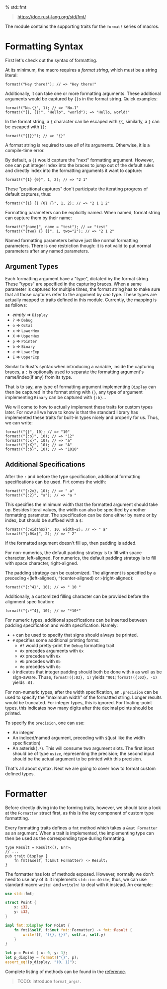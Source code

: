 % std::fmt

> https://doc.rust-lang.org/std/fmt/

The module contains the supporting traits for the `format!` series of macros.

# Formatting Syntax

First let's check out the syntax of formatting.

At its minimum, the macro requires a *format string*, which must be a string literal:

```ignore
format!("Hey there!"); // => "Hey there!"
```

Additionally, it can take one or more formatting arguments. These additional arguments would be captured by `{}`s in the format string. Quick examples:

```ignore
format!("No.{}", 1); // => "No.1"
format!("{}, {}!", "Hello", "world"); => "Hello, world!"
```

In the format string, a `{` character can be escaped with `{{`, similarly, a `}` can be escaped with `}}`:

```ignore
format!("{{}}"); // => "{}"
```

A format string is required to use *all* of its arguments. Otherwise, it is a compile-time error.

By default, a `{}` would capture the "next" formatting argument. However, one can put integer index into the braces to jump out of the default rules and directly index into the formatting arguments it want to capture:

```ignore
format!("{1} {0}", 1, 2); // => "2 1"
```

These "positional captures" don't participate the iterating progress of default captures, thus:

```ignore
format!("{1} {} {0} {}", 1, 2); // => "2 1 1 2"
```

Formatting parameters can be explicitly named. When named, format string can capture them by their name:

```ignore
format!("{name}", name = "test"); // => "test"
format!("{two} {} {}", 1, two="2"); // => "2 1 2"
```

Named formatting parameters behave just like normal formatting parameters. There is one restriction though: it is not valid to put normal parameters after any named parameters.

## Argument Types

Each formatting argument have a "type", dictated by the format string. These "types" are specified in the capturing braces. When a same parameter is captured for multiple times, the format string has to make sure that all those captures refer to the argument by *one* type. These types are actually mapped to traits defined in this module. Currently, the mapping is as follows:

- *empty* => `Display`
- `?` => `Debug`
- `o` => `Octal`
- `x` => `LowerHex`
- `X` => `UpperHex`
- `p` => `Pointer`
- `b` => `Binary`
- `e` => `LowerExp`
- `E` => `UpperExp`

Similar to Rust's syntax when introducing a variable, inside the capturing braces, a `:` is optionally used to separate the formatting argument's name/index(if any) from its type.

That is to say, any type of formatting argument implementing `Display` can then be captured in the format string with `{}`,  any type of argument implementing `Binary` can be captured with `{:b}`...

We will come to how to actually implement these traits for custom types later. For now all we have to know is that the standard library has implemented these traits for built-in types nicely and properly for us. Thus, we can write:

```ignore
format!("{}", 10); // => "10"
format!("{:o}", 10); // => "12"
format!("{:x}", 10); // => "a"
format!("{:X}", 10); // => "A"
format!("{:b}", 10); // => "1010"
```

## Additional Specifications

After the `:` and before the type specification, additional formatting specifications can be used. Firt comes the width:

```ignore
format!("{:2x}, 10); // => " a"
format!("{:2}", "a"); // => "a "
```

This specifies the minimum width that the formatted argument should take up. Besides literal values, the width can also be specified by another formatting parameter. The specification can be done either by name or by index, but should be suffixed with a `$`:

```ignore
format!("{:width$x}", 10, width=2); // => " a"
format!("{:0$x}", 2); // => " 2"
```

If the formatted argument doesn't fill up, then padding is added.

For non-numerics, the default padding strategy is to fill with space character, left-aligned. For numerics, the default padding strategy is to fill with space character, right-aligned.

The padding strategy can be customized. The alignment is specified by a preceding `<`(left-aligned), `^`(center-aligned) or `>`(right-aligned):

```ignore
format!("{:^4}", 10); // => " 10 "
```

Additionally, a customized filling character can be provided before the alignment specification:

```ignore
format!("{:*^4}, 10); // => "*10*"
```

For numeric types, additional specifications can be inserted between padding specification and width specification. Namely:

- `+` can be used to specify that signs should always be printed.
- `#` specifies some additional printing forms:
    - `#?` would pretty-print the `Debug` formatting trait
    - `#x` precedes arguments with `0x`
    - `#X` precedes with `0x`
    - `#b` precedes with `0b`
    - `#o` precedes with `0o`
- `0` indicates that integer padding should both be done with `0` as well as be sign-aware. Thuse, `format!({:03}, 1)` yields `"001`; `format!({:03}, -1)` yields `-01`.


For non-numeric types, after the width specification, an `.precision` can be used to specify the "maximum width" of the formatted string. Longer results would be truncated. For integer types, this is ignored. For floating-point types, this indicates how many digits after thte decimal points should be printed.

To specify the `precision`, one can use:
- An integer
- An indiced/named argument, preceding with `$`(just like the width specification)
- An asterisk(`.*`). This will consume two argument slots. The first input should be of type `usize`, representing the precision; the second input should be the actual argument to be printed with this precision.

That's all about syntax. Next we are going to cover how to format custom defined types.

# Formatter

Before directly diving into the forming traits, however, we should take a look at the `Formatter` struct first, as this is the key component of custom type formattting.

Every formatting traits defines a `fmt` method which takes a `&mut Formatter` as an argument. When a trait is implemented, the implementing type can then be used as the corresponding type during formatting.

```ignored
type Result = Result<(), Err>;
// ...
pub trait Display {
    fn fmt(&self, f:&mut Formatter) -> Result;
}
```

The formatter has lots of methods exposed. However, normally we don't need to use any of it: it implements `std::io::Write`, thus, we can use standard macro `write!` and `writeln!` to deal with it instead. An example:

```rust
use std::fmt;

struct Point {
    x: i32,
    y: i32,
}

impl fmt::Display for Point {
    fn fmt(&self, f:&mut fmt::Formatter) -> fmt::Result {
        write!(f, "({}, {})", self.x, self.y)
    }
}

let p = Point { x: 0, y: 1};
let p_display = format!("{}", p);
assert_eq!(p_display, "(0, 1)");
```

Complete listing of methods can be found in the [reference](https://doc.rust-lang.org/std/fmt/struct.Formatter.html).

> TODO: introduce `format_args!`.